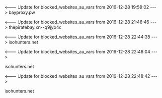 <--- Update for blocked_websites_au_vars from 2016-12-28 19:58:02 --->
bayproxy.pw


<--- Update for blocked_websites_au_vars from 2016-12-28 21:46:46 --->
thepiratebay.xn--q9jyb4c


<--- Update for blocked_websites_au_vars from 2016-12-28 22:44:38 --->
isohunters.net


<--- Update for blocked_websites_au_vars from 2016-12-28 22:48:04 --->

isohunters.net


<--- Update for blocked_websites_au_vars from 2016-12-28 22:48:42 --->

isohunters.net
